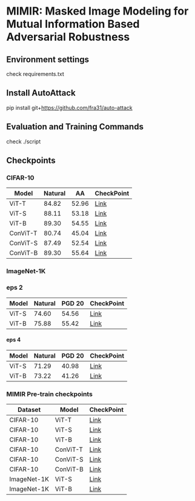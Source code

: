 # MIMIR: Masked Image Modeling for Mutual Information Based Adversarial Robustness

## Environment settings
check requirements.txt

## Install AutoAttack
pip install git+https://github.com/fra31/auto-attack

## Evaluation and Training Commands
check ./script

## Checkpoints
### CIFAR-10

|  Model | Natural | AA | CheckPoint |
|  ----  | ----  | ----  | ----  |
|  ViT-T | 84.82 | 52.96 | [Link](https://drive.google.com/drive/folders/1i40L0tK4UY16DVXljZV2X2fo2PniwsBV?usp=drive_link) |
|  ViT-S | 88.11 | 53.18 | [Link](https://drive.google.com/drive/folders/1C-5I-Gmt3AQA6dIcQ_285LNUHO0m6sZ-?usp=drive_link) |
|  ViT-B | 89.30 | 54.55 | [Link](https://drive.google.com/drive/folders/1yjki5ICIH-vNsSx8RGkKinUhWE6SNp1m?usp=drive_link) |
|  ConViT-T | 80.74 | 45.04 | [Link](https://drive.google.com/drive/folders/14gHxaT_fn94quZagNv-TR8WTuEvRh39D?usp=drive_link) |
|  ConViT-S | 87.49 | 52.54 | [Link](https://drive.google.com/drive/folders/1YEluyokNSP1kO_Yxs-cPI5HMe4UJJsJq?usp=drive_link) |
|  ConViT-B | 89.30 | 55.64 | [Link](https://drive.google.com/drive/folders/1Loyoy8GvS1mxmK7QrKLkyci0QrSkakQ4?usp=drive_link) |


### ImageNet-1K
### eps 2
|  Model | Natural | PGD 20 | CheckPoint |
|  ----  | ----  | ----  | ----  |
|  ViT-S | 74.60 | 54.56 | [Link](https://drive.google.com/drive/folders/1wSG3J1JwZccMhiAigMpD9KoHzEKxY9xr?usp=drive_link) |
|  ViT-B | 75.88 | 55.42 | [Link](https://drive.google.com/drive/folders/1BgDoMPnq7M5Y34mgHdBX1WoNsZGLJR1W?usp=drive_link) |

#### eps 4
|  Model | Natural | PGD 20 | CheckPoint |
|  ----  | ----  | ----  | ----  |
|  ViT-S | 71.29 | 40.98 | [Link](https://drive.google.com/drive/folders/1c42Y_1pdC5iRTyv66P6tEehetuh-r1v9?usp=drive_link) |
|  ViT-B | 73.22 | 41.26 | [Link](https://drive.google.com/drive/folders/1YMP5Mk3mBcdg8y2A1e0nmu3XHOtdKwHg?usp=drive_link) |


### MIMIR Pre-train checkpoints
|  Dataset | Model | CheckPoint |
|  ----  | ----  | ---- |
| CIFAR-10 |  ViT-T | [Link](https://drive.google.com/drive/folders/1ogRUP_vKRnG9XvTwB0xLqVBf3Ag3Sk-f?usp=drive_link)  |
| CIFAR-10 |  ViT-S | [Link](https://drive.google.com/drive/folders/1DLWuUH1egDU3axXz9Gx2yEFmnE0JBzBX?usp=drive_link)  |
| CIFAR-10 |  ViT-B | [Link](https://drive.google.com/drive/folders/1WI1b6N_tP23INFvrAOYdTc8bd6aROsg8?usp=drive_link)  |
| CIFAR-10 |  ConViT-T | [Link](https://drive.google.com/drive/folders/1YvQz2QUcc1Z9weg9FHk-fTQG9qwSEhWR?usp=drive_link)  |
| CIFAR-10 |  ConViT-S | [Link](https://drive.google.com/drive/folders/1LGz5YoBnnm32z3y6pT_dUM9cHzQBLL-2?usp=drive_link)  |
| CIFAR-10 |  ConViT-B | [Link](https://drive.google.com/drive/folders/1mJekoZw2imovMP7fhGoApfQ6uOlGvYWT?usp=drive_link)  |
| ImageNet-1K |  ViT-S | [Link](https://drive.google.com/drive/folders/1eXPQxNwJXyBknb42sq1yT7hCj31SjqTS?usp=drive_link)  |
| ImageNet-1K |  ViT-B | [Link](https://drive.google.com/drive/folders/1nUTPSelq18h3k7xe9CBv6yx8CHHYPotM?usp=drive_link)  |
